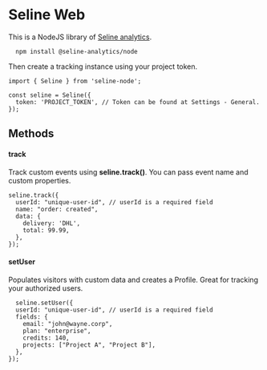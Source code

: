 # Seline Web

This is a NodeJS library of [Seline analytics](https://seline.so).

```
  npm install @seline-analytics/node
```

Then create a tracking instance using your project token.

```
import { Seline } from 'seline-node';

const seline = Seline({
  token: 'PROJECT_TOKEN', // Token can be found at Settings - General.
});
```

## Methods

#### track

Track custom events using **seline.track()**. You can pass event name and custom properties.

```
seline.track({
  userId: "unique-user-id", // userId is a required field
  name: "order: created",
  data: {
    delivery: 'DHL',
    total: 99.99,
  },
});
```

#### setUser

Populates visitors with custom data and creates a Profile. Great for tracking your authorized users.
```
  seline.setUser({
  userId: "unique-user-id", // userId is a required field
  fields: {
    email: "john@wayne.corp",
    plan: "enterprise",
    credits: 140,
    projects: ["Project A", "Project B"],
  },
});
```
